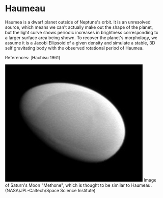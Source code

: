 # Haumeau
Haumea is a dwarf planet outside of Neptune's orbit. It is an unresolved source, which means we can't actually make out the shape of the planet, but the light curve shows periodic increases in brightness corresponding to a larger surface area being shown. To recover the planet's morphology, we assume it is a Jacobi Ellipsoid of a given density and simulate a stable, 3D self gravitating body with the observed rotational period of Haumea.

References: [Hachisu 1961]

![alt text](https://github.com/jakehanson/Haumea/blob/master/Methone_Image.jpg)
Image of Saturn's Moon "Methone", which is thought to be similar to Haumeau. (NASA/JPL-Caltech/Space Science Institute)
